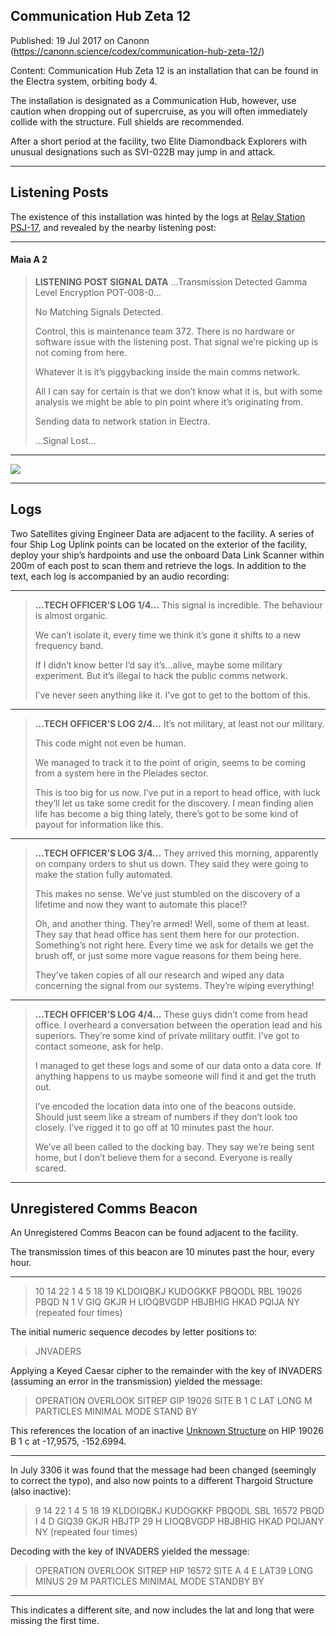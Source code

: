 ## Communication Hub Zeta 12

Published: 19 Jul 2017 on Canonn (https://canonn.science/codex/communication-hub-zeta-12/)

Content: Communication Hub Zeta 12 is an installation that can be found in the Electra system, orbiting body 4. 

The installation is designated as a Communication Hub, however, use caution when dropping out of supercruise, as you will often immediately collide with the structure. Full shields are recommended. 

After a short period at the facility, two Elite Diamondback Explorers with unusual designations such as SVI-022B may jump in and attack.

* * *

## Listening Posts

The existence of this installation was hinted by the logs at [Relay Station PSJ-17](https://canonn.science/codex/relay-station-psj-17), and revealed by the nearby listening post:

* * *

#### Maia A 2

> 
> **LISTENING POST SIGNAL DATA**
> …Transmission Detected Gamma Level Encryption POT­-008-0…
> 
> No Matching Signals Detected.
> 
> Control, this is maintenance team 372. There is no hardware or software issue with the listening post. That signal we’re picking up is not coming from here.
> 
> Whatever it is it’s piggybacking inside the main comms network.
> 
> All I can say for certain is that we don’t know what it is, but with some analysis we might be able to pin point where it’s originating from.
> 
> Sending data to network station in Electra.
> 
> …Signal Lost…

* * *

[![](https://canonn.science/wp-content/uploads/2017/07/Screenshot_2292-1024x576.jpg)](https://canonn.science/wp-content/uploads/2017/07/Screenshot_2292.jpg)

* * *

## Logs

Two Satellites giving Engineer Data are adjacent to the facility. A series of four Ship Log Uplink points can be located on the exterior of the facility, deploy your ship’s hardpoints and use the onboard Data Link Scanner within 200m of each post to scan them and retrieve the logs. In addition to the text, each log is accompanied by an audio recording:

* * *

> 
> **…TECH OFFICER’S LOG 1/4…**
> This signal is incredible. The behaviour is almost organic.
> 
> We can’t isolate it, every time we think it’s gone it shifts to a new frequency band.
> 
> If I didn’t know better I’d say it’s…alive, maybe some military experiment. But it’s illegal to hack the public comms network.
> 
> I’ve never seen anything like it. I’ve got to get to the bottom of this.

* * *

> 
> **…TECH OFFICER’S LOG 2/4…**
> It’s not military, at least not our military.
> 
> This code might not even be human.
> 
> We managed to track it to the point of origin, seems to be coming from a system here in the Pleiades sector.
> 
> This is too big for us now. I’ve put in a report to head office, with luck they’ll let us take some credit for the discovery. I mean finding alien life has become a big thing lately, there’s got to be some kind of payout for information like this.

* * *

> 
> **…TECH OFFICER’S LOG 3/4…**
> They arrived this morning, apparently on company orders to shut us down. They said they were going to make the station fully automated.
> 
> This makes no sense. We’ve just stumbled on the discovery of a lifetime and now they want to automate this place!?
> 
> Oh, and another thing. They’re armed! Well, some of them at least. They say that head office has sent them here for our protection. Something’s not right here. Every time we ask for details we get the brush off, or just some more vague reasons for them being here.
> 
> They’ve taken copies of all our research and wiped any data concerning the signal from our systems. They’re wiping everything!

* * *

> 
> **…TECH OFFICER’S LOG 4/4…**
> These guys didn’t come from head office. I overheard a conversation between the operation lead and his superiors. They’re some kind of private military outfit. I’ve got to contact someone, ask for help.
> 
> I managed to get these logs and some of our data onto a data core. If anything happens to us maybe someone will find it and get the truth out.
> 
> I’ve encoded the location data into one of the beacons outside. Should just seem like a stream of numbers if they don’t look too closely. I’ve rigged it to go off at 10 minutes past the hour.
> 
> We’ve all been called to the docking bay. They say we’re being sent home, but I don’t believe them for a second. Everyone is really scared.

* * *

## Unregistered Comms Beacon

An Unregistered Comms Beacon can be found adjacent to the facility. 

The transmission times of this beacon are 10 minutes past the hour, every hour.

* * *

> 
> 10 14 22 1 4 5 18 19
> KLDOIQBKJ KUDOGKKF PBQODL
> RBL 19026 PBQD N 1 V
> GIQ GKJR
> H LIOQBVGDP HBJBHIG
> HKAD PQIJA NY
> (repeated four times)

The initial numeric sequence decodes by letter positions to:

> 
> JNVADERS

Applying a Keyed Caesar cipher to the remainder with the key of INVADERS (assuming an error in the transmission) yielded the message:

> 
> OPERATION OVERLOOK SITREP
> GIP 19026 SITE B 1 C
> LAT LONG
> M PARTICLES MINIMAL
> MODE STAND BY

This references the location of an inactive [Unknown Structure](https://canonn.science/codex/the-unknown-structure/) on HIP 19026 B 1 c at -17,9575, -152.6994.

* * *

In July 3306 it was found that the message had been changed (seemingly to correct the typo), and also now points to a different Thargoid Structure (also inactive):

> 
> 9 14 22 1 4 5 18 19
> KLDOIQBKJ KUDOGKKF PBQODL 
> SBL 16572 PBQD I 4 D 
> GIQ39 GKJR HBJTP 29 
> H LIOQBVGDP HBJBHIG 
> HKAD PQIJANY NY
> (repeated four times)

Decoding with the key of INVADERS yielded the message:

> 
> OPERATION OVERLOOK SITREP
> HIP 16572 SITE A 4 E 
> LAT39 LONG MINUS 29
> M PARTICLES MINIMAL 
> MODE STANDBY BY

* * *

This indicates a different site, and now includes the lat and long that were missing the first time.